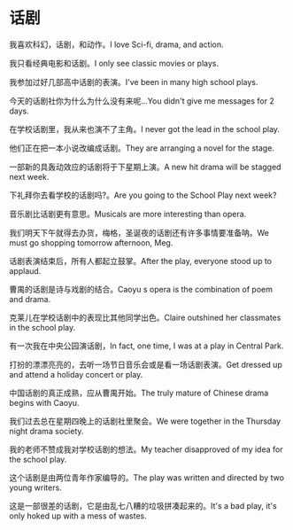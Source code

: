 # 话剧

<p><span class="chinese">我喜欢科幻，话剧，和动作。</span><span class="english">I love Sci-fi, drama, and action.</span></p>

<p><span class="chinese">我只看经典电影和话剧。</span><span class="english">I only see classic movies or plays.</span></p>

<p><span class="chinese">我参加过好几部高中话剧的表演。</span><span class="english">I've been in many high school plays.</span></p>

<p><span class="chinese">今天的话剧社你为什么为什么没有来呢…</span><span class="english">You didn't give me messages for 2 days.</span></p>

<p><span class="chinese">在学校话剧里，我从来也演不了主角。</span><span class="english">I never got the lead in the school play.</span></p>

<p><span class="chinese">他们正在把一本小说改编成话剧。</span><span class="english">They are arranging a novel for the stage.</span></p>

<p><span class="chinese">一部新的具轰动效应的话剧将于下星期上演。</span><span class="english">A new hit drama will be stagged next week.</span></p>

<p><span class="chinese">下礼拜你去看学校的话剧吗?。</span><span class="english">Are you going to the School Play next week?</span></p>

<p><span class="chinese">音乐剧比话剧更有意思。</span><span class="english">Musicals are  more interesting than  opera.</span></p>

<p><span class="chinese">我们明天下午就得去办货，梅格，圣诞夜的话剧还有许多事情要准备呐。</span><span class="english">We must go shopping tomorrow afternoon, Meg.</span></p>

<p><span class="chinese">话剧表演结束后，所有人都起立鼓掌。</span><span class="english">After the play, everyone stood up to applaud.</span></p>

<p><span class="chinese">曹禺的话剧是诗与戏剧的结合。</span><span class="english">Caoyu s opera is the combination of poem and drama.</span></p>

<p><span class="chinese">克莱儿在学校话剧中的表现比其他同学出色。</span><span class="english">Claire outshined her classmates in the school play.</span></p>

<p><span class="chinese">有一次我在中央公园演话剧，</span><span class="english">In fact, one time, I was at a play in Central Park.</span></p>

<p><span class="chinese">打扮的漂漂亮亮的，去听一场节日音乐会或是看一场话剧表演。</span><span class="english">Get dressed up and attend a holiday concert or play.</span></p>

<p><span class="chinese">中国话剧的真正成熟，应从曹禺开始。</span><span class="english">The truly mature of Chinese drama begins with Caoyu.</span></p>

<p><span class="chinese">我们过去总在星期四晚上的话剧社里聚会。</span><span class="english">We were together in the Thursday night drama society.</span></p>

<p><span class="chinese">我的老师不赞成我对学校话剧的想法。</span><span class="english">My teacher disapproved of my idea for the school play.</span></p>

<p><span class="chinese">这个话剧是由两位青年作家编导的。</span><span class="english">The play was written and directed by two young writers.</span></p>

<p><span class="chinese">这是一部很差的话剧，它是由乱七八糟的垃圾拼凑起来的。</span><span class="english">It's a bad play, it's only hoked up with a mess of wastes.</span></p>

